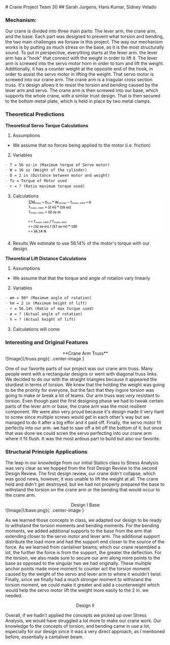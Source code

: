 <link rel="stylesheet" href="img.css">
# Crane Project Team 30
## Sarah Jurgens, Hans Kumar, Sidney Velado

### Mechanism:

Our crane is divided into three main parts: The lever arm, the crane arm, and the base. Each part was designed to prevent what torsion and bending, the two main challenges we forsaw in this project. The way our mechanism works is by putting as much stress on the base, as it is the most structurally sound. To put in perspective, everything starts at the lever arm. the lever arm has a "hook" that connect with the weight in order to lift it. The lever arm is screwed into the servo motor horn in order to turn and lift the weight. Additionally, it has a counter weight at the opposite end of the hook, in order to assist the servo motor in lifting the weight. That servo motor is screwed into our crane arm. The crane arm is a triagular cross section truss. It's design allows it to resist the torsion and bending caused by the lever arm and servo. The crane arm is then screwed into our base, which supports the whole crane, with a similar trust design. That is then secured to the bottom metal plate, which is held in place by two metal clamps. 

### Theoretical Predictions

**Theoretical Servo Torque Calculations**

 1. Assumptions
 - We assume that no forces being applied to the motor (i.e. friction)


 2. Variables
```markdown
- T = 56 oz-in (Maximum torque of Servo motor)
- W = 16 oz (Weight of the cylinder)
- D = 2 in (Distance between motor and weight)
- Tu = Torque of Motor used
- r = ? (Ratio maximum torque used)
```
 3. Calculations
![Image](/calcServo.png)

 4. Results
 We estimate to use 56.14% of the motor's torque with our design. 
 
**Theoretical Lift Distance Calculations**

 1. Assumptions
 - We assume that that the torque and angle of rotation vary linearly
 
 2. Variables 
```markdown
- øm = 90º (Maximum angle of rotation)
- hm = 2 in (Maximum height of lift)
- r = 56.14% (Ratio of max torque used)
- ø = ? (Actual angle of rotation)
- h = ? (Actual height of lift)
```
 3. Calculations
 will come

### Interesting and Original Features
<center>**Crane Arm Truss**</center>
![Image](/truss.png){: .center-image }

One of our favorite parts of our project was our crane arm truss. Many people went with a rectangular designs or went with diagonal truss links. We decided to do our with the straight triangles because it appeared the sturdiest in terms of torsion. We knew that the holding the weight was going to be the priority for everyone, but the fact that they ingore torsion was going to make or break a lot of teams. Our arm truss was *very* resistant to torsion. Even though past the first designing phase we had to tweak certain parts of the lever arm or base, the crane arm was the most resilient component. We were also very proud because it's design made it very hard to screw since multiple screws would get in each other's way but we managed to do it after a big effor and it paid off. Finally, the servo motor fit perfectly into our arm. we had to saw off a bit off the bottom of it, but once that was done we could scren the servo perfecting into our crane arm where it fit flush. It was the most ardous part to build but also our favorite. 

### Structural Principle Applications
The leap in our knowledge from our initial Statics class to Stress Analysis was very clear as we hopped from the first Design Review to the second Design Review. The first design review, our crane didn't collapse, which was good news, however, it was unable to lift the weight at all. The crane held and didn't get destroyed, but we had not properly prepared the base to withstand the torsion on the crane arm or the bending that would occur to the crane arm. 

<center>Design I Base</center>
![Image](/base.png){: .center-image }

As we learned those concepts in class, we adapted our design to be ready to withstand the torsion moments and bending moments. For the bending moments, we added additional supports to the base from the arm that extending closer to the servo motor and lever arm. The additional support distribute the load more and had the support end closer to the source of the force. As we learned from cantaliver beams; which our crane resembled a lot, the further the force is from the support, the greater the deflection. For the torsion, we also made sure to secure our arm along more points to the base as opposed to the singular two we had originally. These multiple anchor points made more moment to counter act the torsion moment caused by the weight of the servo and lever arm to where it wouldn't twist. Finally, since we finally had a much stronger moment to withstand the torsion moment, we could make it greater and add a counterweight which would help the servo motor lift the weight more easily to the 2 in. we needed. 

<center>Design II</center>

Overall, if we hadn't applied the concepts we picked up over Stress Analysis, we would have struggled a lot more to make our crane work. Our knowledge fo the concepts of torsion, and bending came in use a lot, especially for our design since it was a very direct approach, as I mentioned before, essentially a cantaliver beam. 
